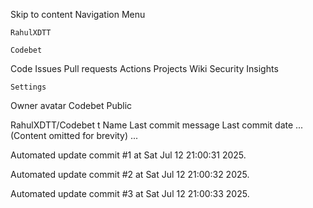 Skip to content
Navigation Menu

    RahulXDTT

    Codebet

Code
Issues
Pull requests
Actions
Projects
Wiki
Security
Insights

    Settings

Owner avatar
Codebet
Public

RahulXDTT/Codebet
t
Name	Last commit message
	Last commit date
... (Content omitted for brevity) ...


Automated update commit #1 at Sat Jul 12 21:00:31 2025.

Automated update commit #2 at Sat Jul 12 21:00:32 2025.

Automated update commit #3 at Sat Jul 12 21:00:33 2025.